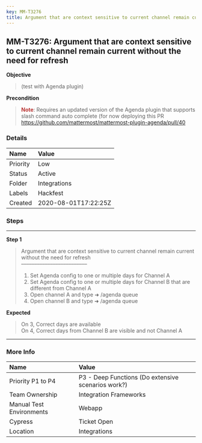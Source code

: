 ```yaml
---
key: MM-T3276
title: Argument that are context sensitive to current channel remain current without the need for refresh
---
```


## MM-T3276: Argument that are context sensitive to current channel remain current without the need for refresh

**Objective**

> <article>(test with Agenda plugin)</article>

**Precondition**

> <article><strong><span style="color: rgb(184, 49, 47);">Note</span></strong>: Requires an updated version of the Agenda plugin that supports slash command auto complete (for now deploying this PR <a href="https://github.com/mattermost/mattermost-plugin-agenda/pull/40">https://github.com/mattermost/mattermost-plugin-agenda/pull/40</a></article>

### Details

| Name     | Value                |
| :------- | :------------------- |
| Priority | Low                  |
| Status   | Active               |
| Folder   | Integrations         |
| Labels   | Hackfest             |
| Created  | 2020-08-01T17:22:25Z |

### Steps

<hr/>

**Step 1**

> <article>Argument that are context sensitive to current channel remain current without the need for refresh<br>–––––––––––––––––––––––––<ol><li>Set Agenda config to one or multiple days for Channel A</li><li>Set Agenda config to one or multiple days for Channel B that are different from Channel A</li><li>Open channel A and type ➜ /agenda queue</li><li>Open channel B and type ➜ /agenda queue</li></ol></article>

**Expected**

> <article>On 3, Correct days are available<br>On 4, Correct days from Channel B are visible and not Channel A</article>

<hr/>

### More Info

| Name                     | Value                                              |
| :----------------------- | :------------------------------------------------- |
| Priority P1 to P4        | P3 - Deep Functions (Do extensive scenarios work?) |
| Team Ownership           | Integration Frameworks                             |
| Manual Test Environments | Webapp                                             |
| Cypress                  | Ticket Open                                        |
| Location                 | Integrations                                       |
